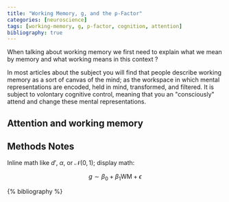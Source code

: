 ```yaml
---
title: "Working Memory, g, and the p-Factor"
categories: [neuroscience]
tags: [working-memory, g, p-factor, cognition, attention]
bibliography: true
---
```


When talking about working memory we first need to explain what we mean by memory and what working means in this context ? 

In most articles about the subject you will find that people describe working memory as a sort of canvas of the mind; as the workspace in which mental representations are encoded, held in mind, transformed, and filtered. It is subject to volontary cognitive control, meaning that you an "consciously" attend and change these mental representations.


## Attention and working memory 



## Methods Notes
Inline math like $d'$, $\alpha$, or $\mathcal{N}(0,1)$; display math:

$$
g \sim \beta_0 + \beta_1 \text{WM} + \epsilon
$$



{% bibliography %}
